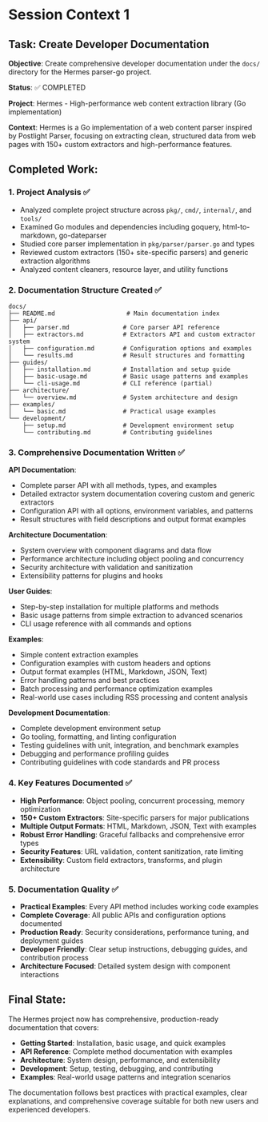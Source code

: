 # Session Context 1

## Task: Create Developer Documentation

**Objective**: Create comprehensive developer documentation under the `docs/` directory for the Hermes parser-go project.

**Status**: ✅ COMPLETED

**Project**: Hermes - High-performance web content extraction library (Go implementation)

**Context**: Hermes is a Go implementation of a web content parser inspired by Postlight Parser, focusing on extracting clean, structured data from web pages with 150+ custom extractors and high-performance features.

## Completed Work:

### 1. Project Analysis ✅
- Analyzed complete project structure across `pkg/`, `cmd/`, `internal/`, and `tools/`
- Examined Go modules and dependencies including goquery, html-to-markdown, go-dateparser
- Studied core parser implementation in `pkg/parser/parser.go` and types
- Reviewed custom extractors (150+ site-specific parsers) and generic extraction algorithms
- Analyzed content cleaners, resource layer, and utility functions

### 2. Documentation Structure Created ✅
```
docs/
├── README.md                    # Main documentation index
├── api/
│   ├── parser.md               # Core parser API reference
│   ├── extractors.md           # Extractors API and custom extractor system
│   ├── configuration.md        # Configuration options and examples
│   └── results.md              # Result structures and formatting
├── guides/
│   ├── installation.md         # Installation and setup guide
│   ├── basic-usage.md          # Basic usage patterns and examples
│   └── cli-usage.md            # CLI reference (partial)
├── architecture/
│   └── overview.md             # System architecture and design
├── examples/
│   └── basic.md                # Practical usage examples
└── development/
    ├── setup.md                # Development environment setup
    └── contributing.md         # Contributing guidelines
```

### 3. Comprehensive Documentation Written ✅

**API Documentation**:
- Complete parser API with all methods, types, and examples
- Detailed extractor system documentation covering custom and generic extractors
- Configuration API with all options, environment variables, and patterns
- Result structures with field descriptions and output format examples

**Architecture Documentation**:
- System overview with component diagrams and data flow
- Performance architecture including object pooling and concurrency
- Security architecture with validation and sanitization
- Extensibility patterns for plugins and hooks

**User Guides**:
- Step-by-step installation for multiple platforms and methods
- Basic usage patterns from simple extraction to advanced scenarios
- CLI usage reference with all commands and options

**Examples**:
- Simple content extraction examples
- Configuration examples with custom headers and options
- Output format examples (HTML, Markdown, JSON, Text)
- Error handling patterns and best practices
- Batch processing and performance optimization examples
- Real-world use cases including RSS processing and content analysis

**Development Documentation**:
- Complete development environment setup
- Go tooling, formatting, and linting configuration
- Testing guidelines with unit, integration, and benchmark examples
- Debugging and performance profiling guides
- Contributing guidelines with code standards and PR process

### 4. Key Features Documented ✅
- **High Performance**: Object pooling, concurrent processing, memory optimization
- **150+ Custom Extractors**: Site-specific parsers for major publications
- **Multiple Output Formats**: HTML, Markdown, JSON, Text with examples
- **Robust Error Handling**: Graceful fallbacks and comprehensive error types
- **Security Features**: URL validation, content sanitization, rate limiting
- **Extensibility**: Custom field extractors, transforms, and plugin architecture

### 5. Documentation Quality ✅
- **Practical Examples**: Every API method includes working code examples
- **Complete Coverage**: All public APIs and configuration options documented
- **Production Ready**: Security considerations, performance tuning, and deployment guides
- **Developer Friendly**: Clear setup instructions, debugging guides, and contribution process
- **Architecture Focused**: Detailed system design with component interactions

## Final State:
The Hermes project now has comprehensive, production-ready documentation that covers:
- **Getting Started**: Installation, basic usage, and quick examples
- **API Reference**: Complete method documentation with examples
- **Architecture**: System design, performance, and extensibility
- **Development**: Setup, testing, debugging, and contributing
- **Examples**: Real-world usage patterns and integration scenarios

The documentation follows best practices with practical examples, clear explanations, and comprehensive coverage suitable for both new users and experienced developers.